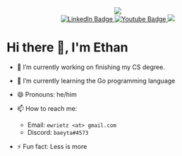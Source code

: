 <div align="center">
  <img src="https://github-readme-stats.vercel.app/api?username=erietz&theme=gruvbox"/>
</div>

<div id="badges" align="center">
  <a href="https://www.linkedin.com/in/ethan-rietz-498070143/">
    <img src="https://img.shields.io/badge/LinkedIn-blue?style=for-the-badge&logo=linkedin&logoColor=white" alt="LinkedIn Badge"/>
  </a>
  <a href="https://www.youtube.com/channel/UCVfBisHLy7-rAp2rtS6fvRg">
    <img src="https://img.shields.io/badge/YouTube-red?style=for-the-badge&logo=youtube&logoColor=white" alt="Youtube Badge"/>
  </a>
  <a href="mailto:ewrietz@gmail.com" target="_blank">
    <img src="https://img.shields.io/badge/Gmail-D14836?style=for-the-badge&logo=gmail&logoColor=white">
  </a>
</div>

# Hi there 👋, I'm Ethan

- 🔭 I’m currently working on finishing my CS degree.
- 🌱 I’m currently learning the Go programming language
- 😄 Pronouns: he/him
- 📫 How to reach me:
    - Email: `ewrietz <at> gmail.com`
    - Discord: `baeyta#4573`

- ⚡ Fun fact: Less is more


<!--
**erietz/erietz** is a ✨ _special_ ✨ repository because its `README.md` (this file) appears on your GitHub profile.

Here are some ideas to get you started:

- 👯 I’m looking to collaborate on ...
- 🤔 I’m looking for help with ...
- 💬 Ask me about ...
-->
